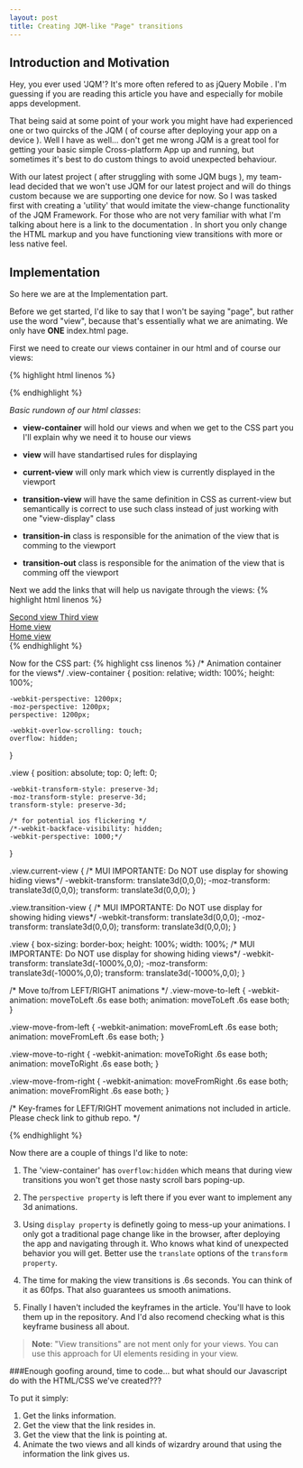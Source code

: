 ```yaml
---
layout: post
title: Creating JQM-like "Page" transitions
---
```

<!--
// TODO: add direct links to repo for TL;Don't Wanna Read section
// TODO: add 'skip to the implementation section'
// TODO: add links in the text
// TODO: change "pages" in markup and instructions
// TODO: check and add full-stops to paragraphs 
// TODO: run a spell-check 
-->

## Introduction and Motivation

Hey, you ever used 'JQM'? It's more often refered to as jQuery Mobile <!-- (Note: add link for the site) -->.
I'm guessing if you are reading this article you have and especially for mobile apps development.

That being said at some point of your work you might have had experienced one or two quircks of the JQM ( of course after
deploying your app on a device ). Well I have as well... don't get me wrong JQM is a great tool for getting your basic simple Cross-platform App up and running, but sometimes it's best to do custom things to avoid unexpected behaviour. 

With our latest project ( after struggling with some JQM bugs ), my team-lead decided that we won't use JQM for our latest project and will do things custom because we are supporting one device for now. So I was tasked first with creating a 'utility' that would imitate the view-change functionality of the JQM Framework. For those who are not very familiar with
what I'm talking about here is a link to the documentation <!-- (Note: add link for the site) -->. In short you only change the 
HTML markup and you have functioning view transitions with more or less native feel.


## Implementation


So here we are at the Implementation part.

Before we get started, I'd like to say that I won't be saying "page", but
rather use the word "view", because that's essentially what we are animating.
We only have __ONE__ index.html page.

First we need to create our views container in our html and of course our views:

{% highlight html linenos %}
<div class="view-container">
    <div id="home-view" class="view current-view">
    </div>
    <div id="second-view" class="view">
    </div>
    <div id="third-view" class="view">
    </div>
</div>
{% endhighlight %}

_Basic rundown of our html classes_:

* __view-container__ will hold our views and when we get to the CSS part you I'll explain why we need it to house our views

* __view__ will have standartised rules for displaying

* __current-view__ will only mark which view is currently displayed in the viewport

* __transition-view__ will have the same definition in CSS as current-view but semantically is correct to use such class
instead of just working with one "view-display" class

* __transition-in__ class is responsible for the animation of the view that is comming to the viewport

* __transition-out__ class is responsible for the animation of the view that is comming off the viewport

Next we add the links that will help us navigate through the views:
{% highlight html linenos %}
<div class="view-container">
    <div id="home-view" class="view current-view">
        <!--
            These links can house used for icon containers
            or styled like icons etc.
        -->
        <a href="#" class="view-link" data-view-link-dest="second-view">
          Second view
        </a>
        <a href="#" class="view-link" data-view-link-dest="third-view" >
          Third view
        </a>
    </div>
    <div id="second-view" class="view">
        <!--
            Note the View Transition data attribute.
            This will help us further customise our view transitions
            and of course the look and feel of our app.
        -->
        <a href="#" class="view-link" data-view-link-dest="home-view" data-view-transition="slidelefttoright">
            Home view
        </a>
    </div>
    <div id="third-view" class="view">
        <a href="#" class="view-link" data-view-link-dest="home-view" data-view-transition="slidelefttoright">
            Home view
        </a>
    </div>
</div>
{% endhighlight %}


Now for the CSS part:
{% highlight css linenos %}
/* Animation container for the views*/
.view-container {
    position: relative;
    width: 100%;
    height: 100%;
    
    -webkit-perspective: 1200px;
    -moz-perspective: 1200px;
    perspective: 1200px;
    
    -webkit-overlow-scrolling: touch;
    overflow: hidden;
}

.view {
    position: absolute;
    top: 0;
    left: 0;

    -webkit-transform-style: preserve-3d;
    -moz-transform-style: preserve-3d;
    transform-style: preserve-3d;

    /* for potential ios flickering */
    /*-webkit-backface-visibility: hidden;
    -webkit-perspective: 1000;*/
}

.view.current-view {
    /* MUI IMPORTANTE: Do NOT use display for showing hiding views*/
    -webkit-transform: translate3d(0,0,0);
    -moz-transform: translate3d(0,0,0);
    transform: translate3d(0,0,0);
}

.view.transition-view {
    /* MUI IMPORTANTE: Do NOT use display for showing hiding views*/
    -webkit-transform: translate3d(0,0,0);
    -moz-transform: translate3d(0,0,0);
    transform: translate3d(0,0,0);
}

.view {
    box-sizing: border-box;
    height: 100%;
    width: 100%;
    /* MUI IMPORTANTE: Do NOT use display for showing hiding views*/
    -webkit-transform: translate3d(-1000%,0,0);
    -moz-transform: translate3d(-1000%,0,0);
    transform: translate3d(-1000%,0,0);
}

/* Move to/from LEFT/RIGHT animations */
.view-move-to-left {
    -webkit-animation: moveToLeft .6s ease both;
    animation: moveToLeft .6s ease both;
}

.view-move-from-left {
    -webkit-animation: moveFromLeft .6s ease both;
    animation: moveFromLeft .6s ease both;
}

.view-move-to-right {
    -webkit-animation: moveToRight .6s ease both;
    animation: moveToRight .6s ease both;
}

.view-move-from-right {
    -webkit-animation: moveFromRight .6s ease both;
    animation: moveFromRight .6s ease both;
}

/* 
    Key-frames for LEFT/RIGHT movement animations
    not included in article. Please check link to 
    github repo.
*/

{% endhighlight %}

Now there are a couple of things I'd like to note:

1. The 'view-container' has ```overflow:hidden``` which means that during
view transitions you won't get those nasty scroll bars poping-up.

2. The ```perspective property``` is left there if you ever want to implement
any 3d animations. <!-- add Link to http://www.w3schools.com/cssref/css3_pr_perspective.asp -->

3. Using ```display property``` is definetly going to mess-up your animations.
I only got a traditional page change like in the browser, after
deploying the app and navigating through it. Who knows what kind of unexpected
behavior you will get.
Better use the ```translate``` options of the ```transform property```.

4. The time for making the view transitions is .6s seconds. You can think of it
as 60fps. That also guarantees us smooth animations.

5. Finally I haven't included the keyframes in the article. You'll have to 
look them up in the repository. And I'd also recomend checking what is this
keyframe business all about. <!-- add Link to https://developer.mozilla.org/en-US/docs/Web/CSS/@keyframes -->

>__Note__: "View transitions" are not ment only for your views.
You can use this approach for UI elements residing in your view.

###Enough goofing around, time to code...
but what should our Javascript do with the HTML/CSS we've created???

To put it simply:

1. Get the links information.
2. Get the view that the link resides in.
3. Get the view that the link is pointing at.
4. Animate the two views and all kinds of wizardry around that using
the information the link gives us.
